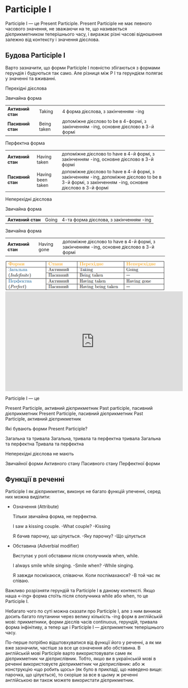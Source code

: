 # Participle I

<p><span class="p1">Participle I</span> — це Present Participle. Present Participle не має певного часового значення, не зважаючи на те, що називається дієприкметником теперішнього часу, і виражає різні часові відношення залежно від контексту і значення дієслова.</p>

## Будова Participle I

Варто зазначити, що форми Participle I повністю збігаються з формами герундія і будуються так само. Але різниця між Р І та герундієм полягає у значенні та вживанні.

<p><span class="p2">Перехідні дієслова</span></p>

<span class="p1">Звичайна форма</span>
<table>
<tr>
<td><b>Активний стан</b></td>
<td>Taking</td>
<td>4 форма дієслова, з закінченням -ing</td>
</tr>
<tr>
<td><b>Пасивний стан</b></td>
<td>Being taken</td>
<td>допоміжне дієслово to be в 4-формі, з закінченням -ing, основне дієслово в 3-й формі</td>
</tr>
</table>

<span class="p1">Перфектна форма</span>
<table>
<tr>
<td><b>Активний стан</b></td>
<td>Having taken</td>
<td>допоміжне дієслово to have в 4-й формі, з закінченням -ing, основне дієслово в 3-й формі</td>
</tr>
<tr>
<td><b>Пасивний стан</b></td>
<td>Having been taken</td>
<td>допоміжне дієслово to have в 4-й формі, з закінченням -ing, допоміжне дієслово to be в 3-й формі, з закінченням -ing, основне дієслово в 3-й формі</td>
</tr>
</table>

<p><span class="p2">Неперехідні дієслова</span></p>

<span class="p1">Звичайна форма</span>
<table>
<tr>
<td><b>Активний стан</b></td>
<td>Going</td>
<td>4-та форма дієслова, з закінченням -ing</td>
</tr>
</table>

<span class="p1">Звичайна форма</span>
<table>
<tr>
<td><b>Активний стан</b></td>
<td>Having gone</td>
<td>допоміжне дієслово to have в 4-й формі, з закінченням -ing, основне дієслово в 3-й формі</td>
</tr>
</table>

<div align="center"><img src="p12_1.png"/></div>

<div class="fluidMedia">
<iframe align="center" width="560" height="315" src="https://www.youtube.com/embed/YOuK2Uip8O4" frameborder="0" allowfullscreen></iframe>
</div>
<div class="popup">
</div>

<quiz correctLabel="correct" incorrectLabel="incorrect" checkLabel="check">
    <question text="">
        <p>Participle I — це</p>
        <answer correct>Present Participle, активний дієприкметник</answer>
        <answer>Past participle, пасивний дієприкметник</answer>
        <answer>Present Participle, пасивний дієприкметник</answer>
        <answer>Past Participle, активний дієприкметник</answer>
    </question>
    <question text="">
        <p>Які бувають форми Present Participle?</p>
        <answer>Загальна та тривала</answer>
        <answer>Загальна, тривала та перфектна тривала</answer>
        <answer correct>Загальна та перфектна</answer>
        <answer>Тривала та перфектна</answer>
    </question>
    <question text="">
        <p>Неперехідні дієслова не мають</p>
        <answer>Звичайної форми</answer>
        <answer>Активного стану</answer>
        <answer correct>Пасивного стану</answer>
        <answer>Перфектної форми</answer>
    </question>
</quiz>

## Функції в реченні

<p><span class="p1">Participle I</span> як дієприкметик, виконує не багато функцій упеченні, серед них можна виділити:</p>

<ul>
<li><span class="p1">Означення (Attribute)</span></li>
<p>Тільки звичайна форма, не перфектна.</p>
<p>I saw a kissing couple. -What couple? -Kissing</p>
<p>Я бачив парочку, що цілується. -Яку парочку? -Що цілується</p>
<li><span class="p1">Обставина (Adverbial modifier)</span></li>
<p>Виступає у ролі обставини після сполучників when, while.</p>
<p>I always smile while singing. -Smile when? -While singing.</p>
<p>Я завжди посміхаюся, співаючи. Коли поспімахаюся? -В той час як співаю.</p>
</ul>

<p>Важливо розрізняти герундій та Participle I в даному контексті. Якщо наша «-ing»  форма стоїть після сполучника while або when, то це Participle I.</p>

<p>Небагато чого по суті можна сказати про Participle I, але з ним виникає досить багато плутанини через велику кількість -ing форм в англійській мові: прикметники, форми дієслів часів continuous, герундій, тривала форма інфінітиву, а тепер ще і Participle I — дієприкметник теперішнього часу.</p>

<p>По-перше потрібно відштовхуватися від функції його у реченні, а як ми вже зазначили, частіше за все це означення або обставина. В англійській мові Participle варто використовувати саме як дієприкметник чи дієприслівник. Тобто, якшо ви в українській мові в реченні використовуєте дієприкметник чи дієприслівник: або ж конструкцію «що робить щось» (як  було в прикладі, що наведено вище: парочка, що цілується), то скоріше за все в цьому ж реченні англійською ви також можете використати дієприкметник.</p>

